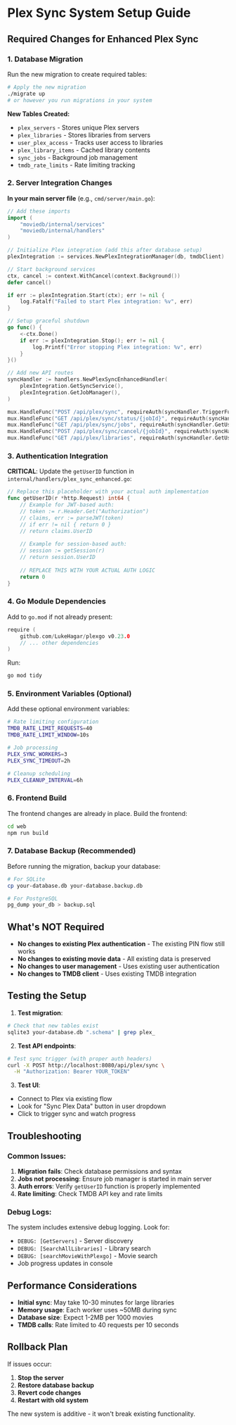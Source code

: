 # Plex Sync System Setup Guide

## Required Changes for Enhanced Plex Sync

### 1. Database Migration
Run the new migration to create required tables:

```bash
# Apply the new migration
./migrate up
# or however you run migrations in your system
```

**New Tables Created:**
- `plex_servers` - Stores unique Plex servers
- `plex_libraries` - Stores libraries from servers
- `user_plex_access` - Tracks user access to libraries
- `plex_library_items` - Cached library contents
- `sync_jobs` - Background job management
- `tmdb_rate_limits` - Rate limiting tracking

### 2. Server Integration Changes

**In your main server file** (e.g., `cmd/server/main.go`):

```go
// Add these imports
import (
    "moviedb/internal/services"
    "moviedb/internal/handlers"
)

// Initialize Plex integration (add this after database setup)
plexIntegration := services.NewPlexIntegrationManager(db, tmdbClient)

// Start background services
ctx, cancel := context.WithCancel(context.Background())
defer cancel()

if err := plexIntegration.Start(ctx); err != nil {
    log.Fatalf("Failed to start Plex integration: %v", err)
}

// Setup graceful shutdown
go func() {
    <-ctx.Done()
    if err := plexIntegration.Stop(); err != nil {
        log.Printf("Error stopping Plex integration: %v", err)
    }
}()

// Add new API routes
syncHandler := handlers.NewPlexSyncEnhancedHandler(
    plexIntegration.GetSyncService(),
    plexIntegration.GetJobManager(),
)

mux.HandleFunc("POST /api/plex/sync", requireAuth(syncHandler.TriggerFullSync))
mux.HandleFunc("GET /api/plex/sync/status/{jobId}", requireAuth(syncHandler.GetJobStatus))
mux.HandleFunc("GET /api/plex/sync/jobs", requireAuth(syncHandler.GetUserJobs))
mux.HandleFunc("POST /api/plex/sync/cancel/{jobId}", requireAuth(syncHandler.CancelJob))
mux.HandleFunc("GET /api/plex/libraries", requireAuth(syncHandler.GetUserLibraries))
```

### 3. Authentication Integration

**CRITICAL**: Update the `getUserID` function in `internal/handlers/plex_sync_enhanced.go`:

```go
// Replace this placeholder with your actual auth implementation
func getUserID(r *http.Request) int64 {
    // Example for JWT-based auth:
    // token := r.Header.Get("Authorization")
    // claims, err := parseJWT(token)
    // if err != nil { return 0 }
    // return claims.UserID
    
    // Example for session-based auth:
    // session := getSession(r)
    // return session.UserID
    
    // REPLACE THIS WITH YOUR ACTUAL AUTH LOGIC
    return 0
}
```

### 4. Go Module Dependencies

Add to `go.mod` if not already present:

```go
require (
    github.com/LukeHagar/plexgo v0.23.0
    // ... other dependencies
)
```

Run:
```bash
go mod tidy
```

### 5. Environment Variables (Optional)

Add these optional environment variables:

```bash
# Rate limiting configuration
TMDB_RATE_LIMIT_REQUESTS=40
TMDB_RATE_LIMIT_WINDOW=10s

# Job processing
PLEX_SYNC_WORKERS=3
PLEX_SYNC_TIMEOUT=2h

# Cleanup scheduling
PLEX_CLEANUP_INTERVAL=6h
```

### 6. Frontend Build

The frontend changes are already in place. Build the frontend:

```bash
cd web
npm run build
```

### 7. Database Backup (Recommended)

Before running the migration, backup your database:

```bash
# For SQLite
cp your-database.db your-database.backup.db

# For PostgreSQL
pg_dump your_db > backup.sql
```

## What's NOT Required

- **No changes to existing Plex authentication** - The existing PIN flow still works
- **No changes to existing movie data** - All existing data is preserved
- **No changes to user management** - Uses existing user authentication
- **No changes to TMDB client** - Uses existing TMDB integration

## Testing the Setup

1. **Test migration**:
```bash
# Check that new tables exist
sqlite3 your-database.db ".schema" | grep plex_
```

2. **Test API endpoints**:
```bash
# Test sync trigger (with proper auth headers)
curl -X POST http://localhost:8080/api/plex/sync \
  -H "Authorization: Bearer YOUR_TOKEN"
```

3. **Test UI**:
- Connect to Plex via existing flow
- Look for "Sync Plex Data" button in user dropdown
- Click to trigger sync and watch progress

## Troubleshooting

### Common Issues:

1. **Migration fails**: Check database permissions and syntax
2. **Jobs not processing**: Ensure job manager is started in main server
3. **Auth errors**: Verify `getUserID` function is properly implemented
4. **Rate limiting**: Check TMDB API key and rate limits

### Debug Logs:

The system includes extensive debug logging. Look for:
- `DEBUG: [GetServers]` - Server discovery
- `DEBUG: [SearchAllLibraries]` - Library search
- `DEBUG: [searchMovieWithPlexgo]` - Movie search
- Job progress updates in console

## Performance Considerations

- **Initial sync**: May take 10-30 minutes for large libraries
- **Memory usage**: Each worker uses ~50MB during sync
- **Database size**: Expect 1-2MB per 1000 movies
- **TMDB calls**: Rate limited to 40 requests per 10 seconds

## Rollback Plan

If issues occur:

1. **Stop the server**
2. **Restore database backup**
3. **Revert code changes**
4. **Restart with old system**

The new system is additive - it won't break existing functionality.
